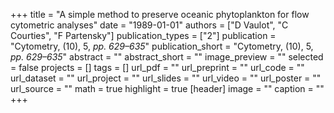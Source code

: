 +++
title = "A simple method to preserve oceanic phytoplankton for flow cytometric analyses"
date = "1989-01-01"
authors = ["D Vaulot", "C Courties", "F Partensky"]
publication_types = ["2"]
publication = "Cytometry, (10), 5, _pp. 629–635_"
publication_short = "Cytometry, (10), 5, _pp. 629–635_"
abstract = ""
abstract_short = ""
image_preview = ""
selected = false
projects = []
tags = []
url_pdf = ""
url_preprint = ""
url_code = ""
url_dataset = ""
url_project = ""
url_slides = ""
url_video = ""
url_poster = ""
url_source = ""
math = true
highlight = true
[header]
image = ""
caption = ""
+++
